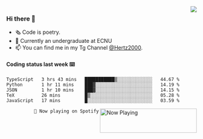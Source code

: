 <img  align="right" src="https://github-readme-stats.vercel.app/api?username=BillChen2K&show_icons=true&count_private=true&hide_title=true">

### Hi there 👋

- 🗞 Code is poetry.
- 🌱 Currently an undergraduate at ECNU
- 📫 You can find me in my Tg Channel [@Hertz2000](https://t.me/Hertz2000).

#### Coding status last week ⌨️

<!--START_SECTION:waka-->
```text
TypeScript   3 hrs 43 mins   ███████████▒░░░░░░░░░░░░░   44.67 % 
Python       1 hr 11 mins    ███▓░░░░░░░░░░░░░░░░░░░░░   14.19 % 
JSON         1 hr 10 mins    ███▓░░░░░░░░░░░░░░░░░░░░░   14.15 % 
TeX          26 mins         █▒░░░░░░░░░░░░░░░░░░░░░░░   05.28 % 
JavaScript   17 mins         █░░░░░░░░░░░░░░░░░░░░░░░░   03.59 % 
```
<!--END_SECTION:waka-->


<div>
<a href="https://spotify-now-playing.billchen2k.vercel.app/now-playing?open">
   <img align="right" src="https://spotify-now-playing.billchen2k.vercel.app/now-playing" width="256" height="64" alt="Now Playing">
</a>
</div>

<div>
<p align="right"><code>🎵 Now playing on Spotify</code></p>
</div>

<!--
**BillChen2K/BillChen2K** is a ✨ _special_ ✨ repository because its `README.md` (this file) appears on your GitHub profile.

Here are some ideas to get you started:

- 🔭 I’m currently working on ...
- 🌱 I’m currently learning ...
- 👯 I’m looking to collaborate on ...
- 🤔 I’m looking for help with ...
- 💬 Ask me about ...
- 📫 How to reach me: ...
- 😄 Pronouns: ...
- ⚡ Fun fact: ...
-->
